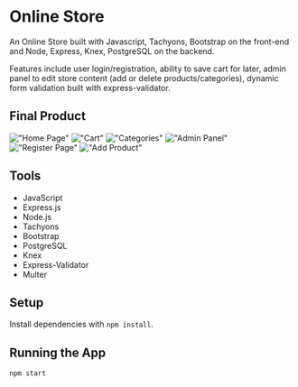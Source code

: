 # Online Store

An Online Store built with Javascript, Tachyons, Bootstrap on the front-end and Node, Express, Knex, PostgreSQL on the backend. 

Features include user login/registration, ability to save cart for later, admin panel to edit store content (add or delete products/categories), dynamic form validation built with express-validator.


## Final Product

!["Home Page"]()
!["Cart"]()
!["Categories"]()
!["Admin Panel"]()
!["Register Page"]()
!["Add Product"]()

## Tools

- JavaScript
- Express.js
- Node.js
- Tachyons
- Bootstrap
- PostgreSQL
- Knex
- Express-Validator
- Multer


## Setup

Install dependencies with `npm install`.

## Running the App

```sh
npm start
```